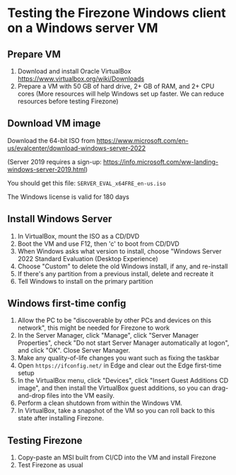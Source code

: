 # Testing the Firezone Windows client on a Windows server VM

## Prepare VM

1. Download and install Oracle VirtualBox <https://www.virtualbox.org/wiki/Downloads>
1. Prepare a VM with 50 GB of hard drive, 2+ GB of RAM, and 2+ CPU cores (More resources will help Windows set up faster. We can reduce resources before testing Firezone)

## Download VM image

Download the 64-bit ISO from <https://www.microsoft.com/en-us/evalcenter/download-windows-server-2022>

(Server 2019 requires a sign-up: <https://info.microsoft.com/ww-landing-windows-server-2019.html>)

You should get this file: `SERVER_EVAL_x64FRE_en-us.iso`

The Windows license is valid for 180 days

## Install Windows Server

1. In VirtualBox, mount the ISO as a CD/DVD
1. Boot the VM and use F12, then 'c' to boot from CD/DVD
1. When Windows asks what version to install, choose "Windows Server 2022 Standard Evaluation (Desktop Experience)
1. Choose "Custom" to delete the old Windows install, if any, and re-install
1. If there's any partition from a previous install, delete and recreate it
1. Tell Windows to install on the primary partition

## Windows first-time config

1. Allow the PC to be "discoverable by other PCs and devices on this network", this might be needed for Firezone to work
1. In the Server Manager, click "Manage", click "Server Manager Properties", check "Do not start Server Manager automatically at logon", and click "OK". Close Server Manager.
1. Make any quality-of-life changes you want such as fixing the taskbar
1. Open `https://ifconfig.net/` in Edge and clear out the Edge first-time setup
1. In the VirtualBox menu, click "Devices", click "Insert Guest Additions CD image", and then install the VirtualBox guest additions, so you can drag-and-drop files into the VM easily.
1. Perform a clean shutdown from within the Windows VM.
1. In VirtualBox, take a snapshot of the VM so you can roll back to this state after installing Firezone.

## Testing Firezone

1. Copy-paste an MSI built from CI/CD into the VM and install Firezone
1. Test Firezone as usual
